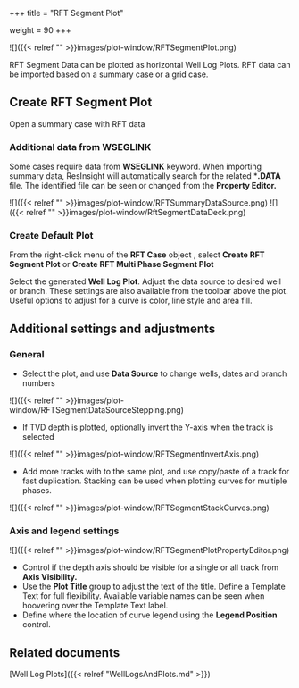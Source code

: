 +++
title = "RFT Segment Plot"

weight = 90
+++

![]({{< relref "" >}}images/plot-window/RFTSegmentPlot.png)

RFT Segment Data can be plotted as horizontal Well Log Plots. RFT data can be imported based on a summary case or a grid case.


## Create RFT Segment Plot

Open a summary case with RFT data

### Additional data from WSEGLINK
Some cases require data from **WSEGLINK** keyword. When importing summary data, ResInsight will automatically search for the related ***.DATA**  file. The identified file can be seen or changed from the **Property Editor.**

![]({{< relref "" >}}images/plot-window/RFTSummaryDataSource.png)
![]({{< relref "" >}}images/plot-window/RftSegmentDataDeck.png)


### Create Default Plot
From the right-click menu of the **RFT Case** object , select **Create RFT Segment Plot** or **Create RFT Multi Phase Segment Plot**

Select the generated **Well Log Plot**. Adjust the data source to desired well or branch. These settings are also available from the toolbar above the plot. Useful options to adjust for a curve is color, line style and area fill.

## Additional settings and adjustments

### General
- Select the plot, and use **Data Source** to change wells, dates and branch numbers

![]({{< relref "" >}}images/plot-window/RFTSegmentDataSourceStepping.png)

- If TVD depth is plotted, optionally invert the Y-axis when the track is selected

![]({{< relref "" >}}images/plot-window/RFTSegmentInvertAxis.png)

- Add more tracks with to the same plot, and use copy/paste of a track for fast duplication. Stacking can be used when plotting curves for multiple phases.

![]({{< relref "" >}}images/plot-window/RFTSegmentStackCurves.png)


### Axis and legend settings
![]({{< relref "" >}}images/plot-window/RFTSegmentPlotPropertyEditor.png)

- Control if the depth axis should be visible for a single or all track from **Axis Visibility.**
- Use the **Plot Title** group to adjust the text of the title. Define a Template Text for full flexibility. Available variable names can be seen when hoovering over the Template Text label.
- Define where the location of curve legend using the **Legend Position** control.


## Related documents

[Well Log Plots]({{< relref "WellLogsAndPlots.md" >}})